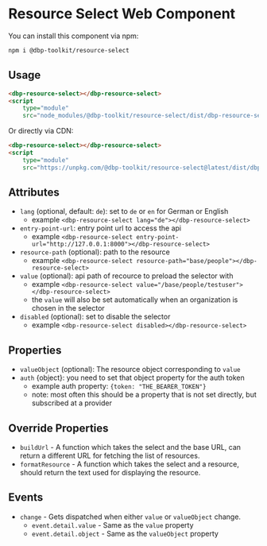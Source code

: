 # Resource Select Web Component

You can install this component via npm:

```bash
npm i @dbp-toolkit/resource-select
```

## Usage

```html
<dbp-resource-select></dbp-resource-select>
<script
    type="module"
    src="node_modules/@dbp-toolkit/resource-select/dist/dbp-resource-select.js"></script>
```

Or directly via CDN:

```html
<dbp-resource-select></dbp-resource-select>
<script
    type="module"
    src="https://unpkg.com/@dbp-toolkit/resource-select@latest/dist/dbp-resource-select.js"></script>
```

## Attributes

- `lang` (optional, default: `de`): set to `de` or `en` for German or English
    - example `<dbp-resource-select lang="de"></dbp-resource-select>`
- `entry-point-url`: entry point url to access the api
    - example `<dbp-resource-select entry-point-url="http://127.0.0.1:8000"></dbp-resource-select>`
- `resource-path` (optional): path to the resource
    - example `<dbp-resource-select resource-path="base/people"></dbp-resource-select>`
- `value` (optional): api path of recource to preload the selector with
    - example `<dbp-resource-select value="/base/people/testuser"></dbp-resource-select>`
    - the `value` will also be set automatically when an organization is chosen in the selector
- `disabled` (optional): set to disable the selector
    - example `<dbp-resource-select disabled></dbp-resource-select>`

## Properties

- `valueObject` (optional): The resource object corresponding to `value`
- `auth` {object}: you need to set that object property for the auth token
    - example auth property: `{token: "THE_BEARER_TOKEN"}`
    - note: most often this should be a property that is not set directly, but subscribed at a provider

## Override Properties

- `buildUrl` - A function which takes the select and the base URL, can return a
  different URL for fetching the list of resources.
- `formatResource` - A function which takes the select and a resource, should
  return the text used for displaying the resource.

## Events

- `change` - Gets dispatched when either `value` or `valueObject` change.
    - `event.detail.value` - Same as the `value` property
    - `event.detail.object` - Same as the `valueObject` property
